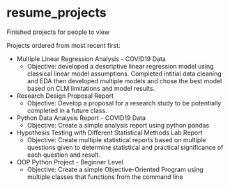 # resume_projects
Finished projects for people to view

Projects ordered from most recent first:
- Multiple Linear Regression Analysis - COVID19 Data
  - Objective: developed a descriptive linear regression model using classical linear model assumptions. Completed intitial data cleaning and EDA then developed multiple models and chose the best model based on CLM limitations and model results. 
- Research Design Proposal Report
  - Objective: Develop a proposal for a research study to be potentially completed in a future class. 
- Python Data Analysis Report - COVID19 Data
  - Objective: Create a simple analysis report using python pandas
- Hypothesis Testing with Different Statistical Methods Lab Report
  - Objective: Create multiple statistical reports based on multiple questions given to determine statistical and practical significance of each question and result. 
- OOP Python Project - Beginner Level
  - Objective: Create a simple Objective-Oriented Program using multiple classes that functions from the command line
